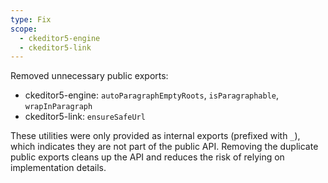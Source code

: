 ```yaml
---
type: Fix
scope:
  - ckeditor5-engine
  - ckeditor5-link
---
```


Removed unnecessary public exports:

- ckeditor5-engine: `autoParagraphEmptyRoots`, `isParagraphable`, `wrapInParagraph`
- ckeditor5-link: `ensureSafeUrl`

These utilities were only provided as internal exports (prefixed with `_`), which indicates they are not part of the public API. Removing the duplicate public exports cleans up the API and reduces the risk of relying on implementation details.
